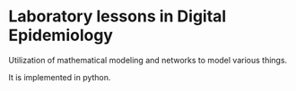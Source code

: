# Laboratory lessons in Digital Epidemiology 


Utilization of mathematical modeling and networks to model various things.

It is implemented in python.

